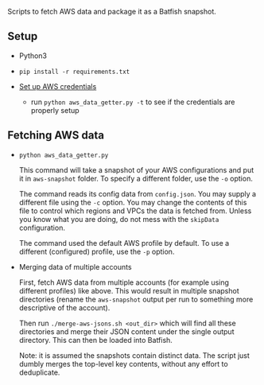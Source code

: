 Scripts to fetch AWS data and package it as a Batfish snapshot.

## Setup

- Python3 

- `pip install -r requirements.txt`
 
- [Set up AWS credentials](https://docs.aws.amazon.com/sdk-for-java/v1/developer-guide/setup-credentials.html) 
  - run `python aws_data_getter.py -t` to see if the credentials are properly setup

## Fetching AWS data

 - `python aws_data_getter.py` 

    This command will take a snapshot of your AWS configurations and put it in `aws-snapshot` folder. To specify a different folder, use the `-o` option. 

    The command reads its config data from `config.json`. You may supply a different file using the `-c` option. You may change the contents of this file to control which regions and VPCs the data is fetched from. Unless you know what you are doing, do not mess with the `skipData` configuration.  

    The command used the default AWS profile by default. To use a different (configured) profile, use the `-p` option.

  - Merging data of multiple accounts

    First, fetch AWS data from multiple accounts (for example using different profiles) like above. This would result in multiple snapshot directories
    (rename the `aws-snapshot` output per run to something more descriptive of the account).

    Then run `./merge-aws-jsons.sh <out_dir>` which will find all these directories and merge their JSON content under the single output directory.
    This can then be loaded into Batfish.

    Note: it is assumed the snapshots contain distinct data. The script just dumbly merges the top-level key contents, without any effort to deduplicate.
